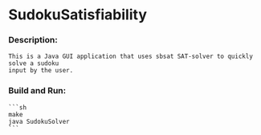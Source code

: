 # SudokuSatisfiability

### Description:
    This is a Java GUI application that uses sbsat SAT-solver to quickly solve a sudoku
    input by the user.

### Build and Run:
    ```sh
    make
    java SudokuSolver
    ```
